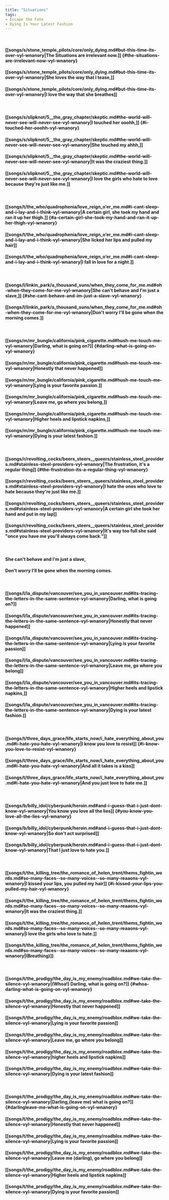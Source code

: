 ```yaml
---
title: "Situations"
tags:
- Escape the Fate
- Dying Is Your Latest Fashion
---
```

&nbsp;
#### [[songs/s/stone_temple_pilots/core/only_dying.md#but-this-time-its-over-vyl-wnanory|The Situations are irrelevant now.]] {#the-situations-are-irrelevant-now-vyl-wnanory}
#### [[songs/s/stone_temple_pilots/core/only_dying.md#but-this-time-its-over-vyl-wnanory|She loves the way that I tease,]]
#### [[songs/s/stone_temple_pilots/core/only_dying.md#but-this-time-its-over-vyl-wnanory|I love the way that she breathes]]
&nbsp;
#### [[songs/s/slipknot/5__the_gray_chapter/skeptic.md#the-world-will-never-see-will-never-see-vyl-wnanory|I touched her ooohh,]] {#i-touched-her-ooohh-vyl-wnanory}
#### [[songs/s/slipknot/5__the_gray_chapter/skeptic.md#the-world-will-never-see-will-never-see-vyl-wnanory|She touched my ahhh,]]
#### [[songs/s/slipknot/5__the_gray_chapter/skeptic.md#the-world-will-never-see-will-never-see-vyl-wnanory|It was the craziest thing.]]
#### [[songs/s/slipknot/5__the_gray_chapter/skeptic.md#the-world-will-never-see-will-never-see-vyl-wnanory|I love the girls who hate to love because they're just like me.]]
&nbsp;
#### [[songs/t/the_who/quadrophenia/love_reign_o’er_me.md#i-cant-sleep-and-i-lay-and-i-think-vyl-wnanory|A certain girl, she took my hand and ran it up her thigh.]] {#a-certain-girl-she-took-my-hand-and-ran-it-up-her-thigh-vyl-wnanory}
#### [[songs/t/the_who/quadrophenia/love_reign_o’er_me.md#i-cant-sleep-and-i-lay-and-i-think-vyl-wnanory|She licked her lips and pulled my hair]]
#### [[songs/t/the_who/quadrophenia/love_reign_o’er_me.md#i-cant-sleep-and-i-lay-and-i-think-vyl-wnanory|I fall in love for a night.]]
&nbsp;
#### [[songs/l/linkin_park/a_thousand_suns/when_they_come_for_me.md#oh-when-they-come-for-me-vyl-wnanory|She can't behave and I'm just a slave,]] {#she-cant-behave-and-im-just-a-slave-vyl-wnanory}
#### [[songs/l/linkin_park/a_thousand_suns/when_they_come_for_me.md#oh-when-they-come-for-me-vyl-wnanory|Don't worry I'll be gone when the morning comes.]]
&nbsp;
#### [[songs/m/mr_bungle/california/pink_cigarette.md#hush-me-touch-me-vyl-wnanory|Darling, what is going on?]] {#darling-what-is-going-on-vyl-wnanory}
#### [[songs/m/mr_bungle/california/pink_cigarette.md#hush-me-touch-me-vyl-wnanory|Honestly that never happened]]
#### [[songs/m/mr_bungle/california/pink_cigarette.md#hush-me-touch-me-vyl-wnanory|Lying is your favorite passion.]]
#### [[songs/m/mr_bungle/california/pink_cigarette.md#hush-me-touch-me-vyl-wnanory|Leave me, go where you belong,]]
#### [[songs/m/mr_bungle/california/pink_cigarette.md#hush-me-touch-me-vyl-wnanory|Higher heels and lipstick napkins,]]
#### [[songs/m/mr_bungle/california/pink_cigarette.md#hush-me-touch-me-vyl-wnanory|Dying is your latest fashion.]]
&nbsp;
#### [[songs/r/revolting_cocks/beers_steers__queers/stainless_steel_providers.md#stainless-steel-providers-vyl-wnanory|The frustration, it's a regular thing]] {#the-frustration-its-a-regular-thing-vyl-wnanory}
#### [[songs/r/revolting_cocks/beers_steers__queers/stainless_steel_providers.md#stainless-steel-providers-vyl-wnanory|I hate the ones who love to hate because they're just like me.]]
#### [[songs/r/revolting_cocks/beers_steers__queers/stainless_steel_providers.md#stainless-steel-providers-vyl-wnanory|A certain girl she took her hand and put in my lap]]
#### [[songs/r/revolting_cocks/beers_steers__queers/stainless_steel_providers.md#stainless-steel-providers-vyl-wnanory|It's way too full she said "once you have me you'll always come back."]]
&nbsp;
#### She can't behave and I'm just a slave,
#### Don't worry I'll be gone when the morning comes.
&nbsp;
#### [[songs/l/la_dispute/vancouver/see_you_in_vancouver.md#its-tracing-the-letters-in-the-same-sentence-vyl-wnanory|Darling, what is going on?]]
#### [[songs/l/la_dispute/vancouver/see_you_in_vancouver.md#its-tracing-the-letters-in-the-same-sentence-vyl-wnanory|Honestly that never happened]]
#### [[songs/l/la_dispute/vancouver/see_you_in_vancouver.md#its-tracing-the-letters-in-the-same-sentence-vyl-wnanory|Lying is your favorite passion]]
#### [[songs/l/la_dispute/vancouver/see_you_in_vancouver.md#its-tracing-the-letters-in-the-same-sentence-vyl-wnanory|Leave me, go where you belong]]
#### [[songs/l/la_dispute/vancouver/see_you_in_vancouver.md#its-tracing-the-letters-in-the-same-sentence-vyl-wnanory|Higher heels and lipstick napkins,]]
#### [[songs/l/la_dispute/vancouver/see_you_in_vancouver.md#its-tracing-the-letters-in-the-same-sentence-vyl-wnanory|Dying is your latest fashion.]]
&nbsp;
#### [[songs/t/three_days_grace/life_starts_now/i_hate_everything_about_you.md#i-hate-you-hate-vyl-wnanory|I know you love to resist]] {#i-know-you-love-to-resist-vyl-wnanory}
#### [[songs/t/three_days_grace/life_starts_now/i_hate_everything_about_you.md#i-hate-you-hate-vyl-wnanory|And all it takes is a kiss]]
#### [[songs/t/three_days_grace/life_starts_now/i_hate_everything_about_you.md#i-hate-you-hate-vyl-wnanory|And you just love to hate me.]]
&nbsp;
#### [[songs/b/billy_idol/cyberpunk/heroin.md#and-i-guess-that-i-just-dont-know-vyl-wnanory|You know you love all the lies]] {#you-know-you-love-all-the-lies-vyl-wnanory}
#### [[songs/b/billy_idol/cyberpunk/heroin.md#and-i-guess-that-i-just-dont-know-vyl-wnanory|So don't act surprised]]
#### [[songs/b/billy_idol/cyberpunk/heroin.md#and-i-guess-that-i-just-dont-know-vyl-wnanory|That I just love to hate you.]]
&nbsp;
#### [[songs/t/the_killing_tree/the_romance_of_helen_trent/thems_fightin_words.md#so-many-faces--so-many-voices--so-many-reaaons-vyl-wnanory|I kissed your lips, you pulled my hair]] {#i-kissed-your-lips-you-pulled-my-hair-vyl-wnanory}
#### [[songs/t/the_killing_tree/the_romance_of_helen_trent/thems_fightin_words.md#so-many-faces--so-many-voices--so-many-reaaons-vyl-wnanory|It was the craziest thing.]]
#### [[songs/t/the_killing_tree/the_romance_of_helen_trent/thems_fightin_words.md#so-many-faces--so-many-voices--so-many-reaaons-vyl-wnanory|I love the girls who love to hate.]]
#### [[songs/t/the_killing_tree/the_romance_of_helen_trent/thems_fightin_words.md#so-many-faces--so-many-voices--so-many-reaaons-vyl-wnanory|(Breathing)]]
&nbsp;
#### [[songs/t/the_prodigy/the_day_is_my_enemy/roadblox.md#we-take-the-silence-vyl-wnanory|(Whoa!) Darling, what is going on?]] {#whoa-darling-what-is-going-on-vyl-wnanory}
#### [[songs/t/the_prodigy/the_day_is_my_enemy/roadblox.md#we-take-the-silence-vyl-wnanory|Honestly that never happened]]
#### [[songs/t/the_prodigy/the_day_is_my_enemy/roadblox.md#we-take-the-silence-vyl-wnanory|Lying is your favorite passion]]
#### [[songs/t/the_prodigy/the_day_is_my_enemy/roadblox.md#we-take-the-silence-vyl-wnanory|Leave me, go where you belong]]
#### [[songs/t/the_prodigy/the_day_is_my_enemy/roadblox.md#we-take-the-silence-vyl-wnanory|higher heels and lipstick napkins]]
#### [[songs/t/the_prodigy/the_day_is_my_enemy/roadblox.md#we-take-the-silence-vyl-wnanory|Dying is your latest fashion]]
&nbsp;
#### [[songs/t/the_prodigy/the_day_is_my_enemy/roadblox.md#we-take-the-silence-vyl-wnanory|Darling,(leave me) what is going on?]] {#darlingleave-me-what-is-going-on-vyl-wnanory}
#### [[songs/t/the_prodigy/the_day_is_my_enemy/roadblox.md#we-take-the-silence-vyl-wnanory|Honestly that never happened]]
#### [[songs/t/the_prodigy/the_day_is_my_enemy/roadblox.md#we-take-the-silence-vyl-wnanory|Lying is your favorite passion]]
#### [[songs/t/the_prodigy/the_day_is_my_enemy/roadblox.md#we-take-the-silence-vyl-wnanory|Leave me (darling), go where you belong]]
#### [[songs/t/the_prodigy/the_day_is_my_enemy/roadblox.md#we-take-the-silence-vyl-wnanory|Higher heels and lipstick napkins]]
#### [[songs/t/the_prodigy/the_day_is_my_enemy/roadblox.md#we-take-the-silence-vyl-wnanory|Dying is your favorite passion]]
